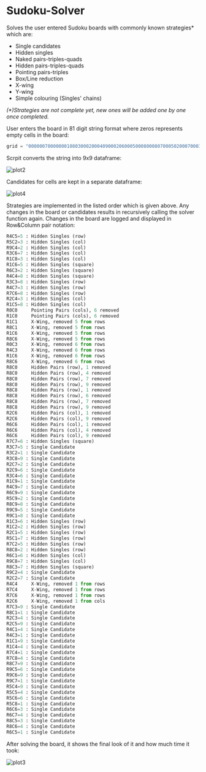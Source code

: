 # Sudoku-Solver
Solves the user entered Sudoku boards with commonly known strategies* which are:
- Single candidates
- Hidden singles
- Naked pairs-triples-quads
- Hidden pairs-triples-quads
- Pointing pairs-triples
- Box/Line reduction
- X-wing
- Y-wing
- Simple colouring (Singles' chains)

_(*)Strategies are not complete yet, new ones will be added one by one once completed._

User enters the board in 81 digit string format where zeros represents empty cells in the board:
``` python
grid = "000000700000001080300020004090002060005000800080700050200070003060500000003000000"
```

Scrpit converts the string into 9x9 dataframe:

![plot2](https://github.com/omerfarukeker/Sudoku-Solver/blob/master/images/board_initial.JPG)

Candidates for cells are kept in a separate dataframe:

![plot4](https://github.com/omerfarukeker/Sudoku-Solver/blob/master/images/candidates.JPG)

Strategies are implemented in the listed order which is given above. Any changes in the board or candidates results in recursively calling the solver function again. Changes in the board are logged and displayed in Row&Column pair notation:

```python
R4C5=5 : Hidden Singles (row)
R5C2=3 : Hidden Singles (col)
R9C4=2 : Hidden Singles (col)
R3C6=7 : Hidden Singles (col)
R1C8=3 : Hidden Singles (col)
R1C6=5 : Hidden Singles (square)
R6C3=2 : Hidden Singles (square)
R4C4=8 : Hidden Singles (square)
R3C3=8 : Hidden Singles (row)
R4C7=3 : Hidden Singles (row)
R7C6=8 : Hidden Singles (row)
R2C4=3 : Hidden Singles (col)
R1C5=8 : Hidden Singles (col)
R0C0     Pointing Pairs (cols), 6 removed
R1C0     Pointing Pairs (cols), 6 removed
R1C1     X-Wing, removed 5 from rows
R8C1     X-Wing, removed 5 from rows
R1C6     X-Wing, removed 5 from rows
R8C6     X-Wing, removed 5 from rows
R0C3     X-Wing, removed 6 from rows
R4C3     X-Wing, removed 6 from rows
R1C6     X-Wing, removed 6 from rows
R8C6     X-Wing, removed 6 from rows
R8C0     Hidden Pairs (row), 1 removed
R8C0     Hidden Pairs (row), 4 removed
R8C0     Hidden Pairs (row), 7 removed
R8C0     Hidden Pairs (row), 9 removed
R8C8     Hidden Pairs (row), 1 removed
R8C8     Hidden Pairs (row), 6 removed
R8C8     Hidden Pairs (row), 7 removed
R8C8     Hidden Pairs (row), 9 removed
R2C6     Hidden Pairs (col), 1 removed
R2C6     Hidden Pairs (col), 9 removed
R6C6     Hidden Pairs (col), 1 removed
R6C6     Hidden Pairs (col), 4 removed
R6C6     Hidden Pairs (col), 9 removed
R7C7=6 : Hidden Singles (square)
R3C7=5 : Single Candidate
R3C2=1 : Single Candidate
R3C8=9 : Single Candidate
R2C7=2 : Single Candidate
R2C9=6 : Single Candidate
R3C4=6 : Single Candidate
R1C9=1 : Single Candidate
R4C9=7 : Single Candidate
R6C9=9 : Single Candidate
R5C9=2 : Single Candidate
R8C9=8 : Single Candidate
R9C9=5 : Single Candidate
R9C1=8 : Single Candidate
R1C3=6 : Hidden Singles (row)
R1C2=2 : Hidden Singles (row)
R2C1=5 : Hidden Singles (row)
R5C1=7 : Hidden Singles (row)
R7C2=5 : Hidden Singles (row)
R8C8=2 : Hidden Singles (row)
R6C1=6 : Hidden Singles (col)
R9C8=7 : Hidden Singles (col)
R8C3=7 : Hidden Singles (square)
R9C2=4 : Single Candidate
R2C2=7 : Single Candidate
R4C4     X-Wing, removed 1 from rows
R7C4     X-Wing, removed 1 from rows
R7C6     X-Wing, removed 1 from rows
R2C6     X-Wing, removed 1 from cols
R7C3=9 : Single Candidate
R8C1=1 : Single Candidate
R2C3=4 : Single Candidate
R2C5=9 : Single Candidate
R4C1=4 : Single Candidate
R4C3=1 : Single Candidate
R1C1=9 : Single Candidate
R1C4=4 : Single Candidate
R7C4=1 : Single Candidate
R7C8=4 : Single Candidate
R8C7=9 : Single Candidate
R9C5=6 : Single Candidate
R9C6=9 : Single Candidate
R9C7=1 : Single Candidate
R5C4=9 : Single Candidate
R5C5=4 : Single Candidate
R5C6=6 : Single Candidate
R5C8=1 : Single Candidate
R6C6=3 : Single Candidate
R6C7=4 : Single Candidate
R8C5=3 : Single Candidate
R8C6=4 : Single Candidate
R6C5=1 : Single Candidate
```

After solving the board, it shows the final look of it and how much time it took:

![plot3](https://github.com/omerfarukeker/Sudoku-Solver/blob/master/images/board_final.JPG)
